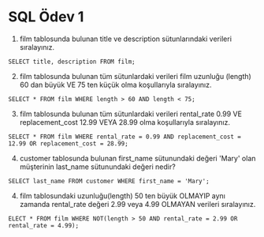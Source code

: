 # SQL Ödev 1

1) film tablosunda bulunan title ve description sütunlarındaki verileri sıralayınız.

```SELECT title, description FROM film;``` 

2) film tablosunda bulunan tüm sütunlardaki verileri film uzunluğu (length) 60 dan büyük VE 75 ten küçük olma koşullarıyla sıralayınız. 

```SELECT * FROM film WHERE length > 60 AND length < 75;```

3) film tablosunda bulunan tüm sütunlardaki verileri rental_rate 0.99 VE replacement_cost 12.99 VEYA 28.99 olma koşullarıyla sıralayınız.

```SELECT * FROM film WHERE rental_rate = 0.99 AND replacement_cost = 12.99 OR replacement_cost = 28.99;```

4) customer tablosunda bulunan first_name sütunundaki değeri 'Mary' olan müşterinin last_name sütunundaki değeri nedir?

```SELECT last_name FROM customer WHERE first_name = 'Mary';```

4) film tablosundaki uzunluğu(length) 50 ten büyük OLMAYIP aynı zamanda rental_rate değeri 2.99 veya 4.99 OLMAYAN verileri sıralayınız.

```ELECT * FROM film WHERE NOT(length > 50 AND rental_rate = 2.99 OR rental_rate = 4.99);```
